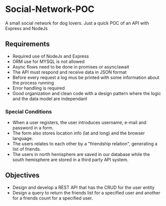 # Social-Network-POC

A small social network for dog lovers. Just a quick POC of an API with Express and NodeJs

## Requirements

- Required use of NodeJs and Express
- ORM use for MYSQL is not allowed
- Async flows need to be done in promises or async/await
- The API must respond and receive data in JSON format
- Before every request a log mus be printed with some information about the process running
- Error handling is required
- Good organization and clean code with a design pattern where the logic and the data model are independant

### Special Conditions

- When a user registers, the user introduces username, e-mail and password in a form.
- The form also stores location info (lat and long) and the browser language.
- The users relates to each other by a "friendship relation", generating a list of friends.
- The users in north hemisphere are saved in our database while the south hemisphere are stored in a third party API system.

## Objectives

- Design and develop a REST API that has the CRUD for the user entity
- Design a query to return the friends list for a specified user and another for a friends count for a specified user.
